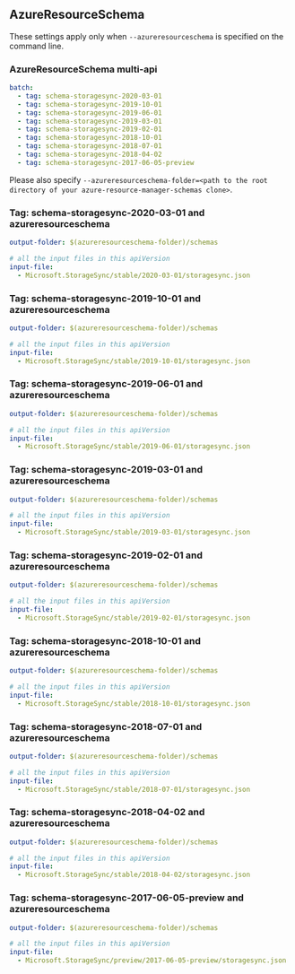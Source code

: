 ## AzureResourceSchema

These settings apply only when `--azureresourceschema` is specified on the command line.

### AzureResourceSchema multi-api

``` yaml $(azureresourceschema) && $(multiapi)
batch:
  - tag: schema-storagesync-2020-03-01
  - tag: schema-storagesync-2019-10-01
  - tag: schema-storagesync-2019-06-01
  - tag: schema-storagesync-2019-03-01
  - tag: schema-storagesync-2019-02-01
  - tag: schema-storagesync-2018-10-01
  - tag: schema-storagesync-2018-07-01
  - tag: schema-storagesync-2018-04-02
  - tag: schema-storagesync-2017-06-05-preview

```

Please also specify `--azureresourceschema-folder=<path to the root directory of your azure-resource-manager-schemas clone>`.

### Tag: schema-storagesync-2020-03-01 and azureresourceschema

``` yaml $(tag) == 'schema-storagesync-2020-03-01' && $(azureresourceschema)
output-folder: $(azureresourceschema-folder)/schemas

# all the input files in this apiVersion
input-file:
  - Microsoft.StorageSync/stable/2020-03-01/storagesync.json

```

### Tag: schema-storagesync-2019-10-01 and azureresourceschema

``` yaml $(tag) == 'schema-storagesync-2019-10-01' && $(azureresourceschema)
output-folder: $(azureresourceschema-folder)/schemas

# all the input files in this apiVersion
input-file:
  - Microsoft.StorageSync/stable/2019-10-01/storagesync.json

```

### Tag: schema-storagesync-2019-06-01 and azureresourceschema

``` yaml $(tag) == 'schema-storagesync-2019-06-01' && $(azureresourceschema)
output-folder: $(azureresourceschema-folder)/schemas

# all the input files in this apiVersion
input-file:
  - Microsoft.StorageSync/stable/2019-06-01/storagesync.json

```

### Tag: schema-storagesync-2019-03-01 and azureresourceschema

``` yaml $(tag) == 'schema-storagesync-2019-03-01' && $(azureresourceschema)
output-folder: $(azureresourceschema-folder)/schemas

# all the input files in this apiVersion
input-file:
  - Microsoft.StorageSync/stable/2019-03-01/storagesync.json

```

### Tag: schema-storagesync-2019-02-01 and azureresourceschema

``` yaml $(tag) == 'schema-storagesync-2019-02-01' && $(azureresourceschema)
output-folder: $(azureresourceschema-folder)/schemas

# all the input files in this apiVersion
input-file:
  - Microsoft.StorageSync/stable/2019-02-01/storagesync.json

```

### Tag: schema-storagesync-2018-10-01 and azureresourceschema

``` yaml $(tag) == 'schema-storagesync-2018-10-01' && $(azureresourceschema)
output-folder: $(azureresourceschema-folder)/schemas

# all the input files in this apiVersion
input-file:
  - Microsoft.StorageSync/stable/2018-10-01/storagesync.json

```

### Tag: schema-storagesync-2018-07-01 and azureresourceschema

``` yaml $(tag) == 'schema-storagesync-2018-07-01' && $(azureresourceschema)
output-folder: $(azureresourceschema-folder)/schemas

# all the input files in this apiVersion
input-file:
  - Microsoft.StorageSync/stable/2018-07-01/storagesync.json

```

### Tag: schema-storagesync-2018-04-02 and azureresourceschema

``` yaml $(tag) == 'schema-storagesync-2018-04-02' && $(azureresourceschema)
output-folder: $(azureresourceschema-folder)/schemas

# all the input files in this apiVersion
input-file:
  - Microsoft.StorageSync/stable/2018-04-02/storagesync.json

```

### Tag: schema-storagesync-2017-06-05-preview and azureresourceschema

``` yaml $(tag) == 'schema-storagesync-2017-06-05-preview' && $(azureresourceschema)
output-folder: $(azureresourceschema-folder)/schemas

# all the input files in this apiVersion
input-file:
  - Microsoft.StorageSync/preview/2017-06-05-preview/storagesync.json

```
